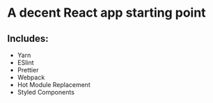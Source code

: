 # A decent React app starting point

## Includes:
* Yarn
* ESlint
* Prettier
* Webpack
* Hot Module Replacement
* Styled Components



